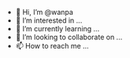- 👋 Hi, I’m @wanpa
- 👀 I’m interested in ...
- 🌱 I’m currently learning ...
- 💞️ I’m looking to collaborate on ...
- 📫 How to reach me ...

<!---
wanpa/wanpa is a ✨ special ✨ repository because its `README.md` (this file) appears on your GitHub profile.
You can click the Preview link to take a look at your changes.
--->
